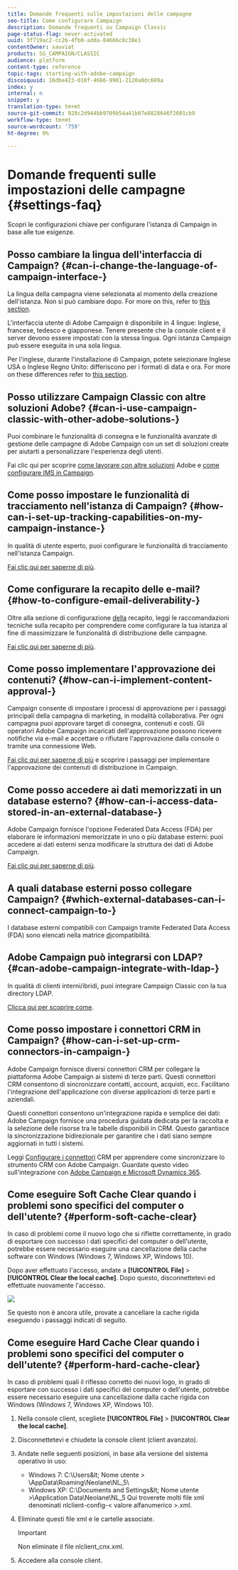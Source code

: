 ```yaml
---
title: Domande frequenti sulle impostazioni delle campagne
seo-title: Come configurare Campaign
description: Domande frequenti su Campaign Classic
page-status-flag: never-activated
uuid: 3f719ac2-cc26-4fb0-adda-84666c8c38e1
contentOwner: sauviat
products: SG_CAMPAIGN/CLASSIC
audience: platform
content-type: reference
topic-tags: starting-with-adobe-campaign
discoiquuid: 16dbe423-018f-4666-9901-2120a8dc609a
index: y
internal: n
snippet: y
translation-type: tm+mt
source-git-commit: 928c2d944bb9709b54a41b07e8828646f2601cb9
workflow-type: tm+mt
source-wordcount: '759'
ht-degree: 0%

---
```



# Domande frequenti sulle impostazioni delle campagne {#settings-faq}

Scopri le configurazioni chiave per configurare l&#39;istanza di Campaign in base alle tue esigenze.

## Posso cambiare la lingua dell&#39;interfaccia di Campaign? {#can-i-change-the-language-of-campaign-interface-}

La lingua della campagna viene selezionata al momento della creazione dell&#39;istanza. Non si può cambiare dopo. For more on this, refer to [this section](../../installation/using/creating-an-instance-and-logging-on.md).

L&#39;interfaccia utente di Adobe Campaign è disponibile in 4 lingue: Inglese, francese, tedesco e giapponese. Tenere presente che la console client e il server devono essere impostati con la stessa lingua. Ogni istanza Campaign può essere eseguita in una sola lingua.

Per l&#39;inglese, durante l&#39;installazione di Campaign, potete selezionare Inglese USA o Inglese Regno Unito: differiscono per i formati di data e ora. For more on these differences refer to [this section](../../platform/using/adobe-campaign-workspace.md#date-and-time).

## Posso utilizzare Campaign Classic con altre soluzioni Adobe? {#can-i-use-campaign-classic-with-other-adobe-solutions-}

Puoi combinare le funzionalità di consegna e le funzionalità avanzate di gestione delle campagne di Adobe Campaign con un set di soluzioni create per aiutarti a personalizzare l&#39;esperienza degli utenti.

Fai clic qui per scoprire [come lavorare con altre soluzioni](../../integrations/using/about-campaign-integrations.md) Adobe e [come configurare IMS in Campaign](../../integrations/using/about-adobe-id.md).

## Come posso impostare le funzionalità di tracciamento nell&#39;istanza di Campaign? {#how-can-i-set-up-tracking-capabilities-on-my-campaign-instance-}

In qualità di utente esperto, puoi configurare le funzionalità di tracciamento nell&#39;istanza Campaign.

[Fai clic qui per saperne di più](../../installation/using/deploying-an-instance.md#tracking-configuration).

## Come configurare la recapito delle e-mail? {#how-to-configure-email-deliverability-}

Oltre alla sezione di configurazione [della](../../delivery/using/about-deliverability.md#configuration) recapito, leggi le raccomandazioni tecniche sulla recapito per comprendere come configurare la tua istanza al fine di massimizzare le funzionalità di distribuzione delle campagne.

[Fai clic qui per saperne di più](../../delivery/using/technical-recommendations.md).

## Come posso implementare l&#39;approvazione dei contenuti? {#how-can-i-implement-content-approval-}

Campaign consente di impostare i processi di approvazione per i passaggi principali della campagna di marketing, in modalità collaborativa. Per ogni campagna puoi approvare target di consegna, contenuti e costi. Gli operatori Adobe Campaign incaricati dell&#39;approvazione possono ricevere notifiche via e-mail e accettare o rifiutare l&#39;approvazione dalla console o tramite una connessione Web.

[Fai clic qui per saperne di più](../../campaign/using/marketing-campaign-approval.md#checking-and-approving-deliveries) e scoprire i passaggi per implementare l&#39;approvazione dei contenuti di distribuzione in Campaign.

## Come posso accedere ai dati memorizzati in un database esterno? {#how-can-i-access-data-stored-in-an-external-database-}

Adobe Campaign fornisce l&#39;opzione Federated Data Access (FDA) per elaborare le informazioni memorizzate in uno o più database esterni: puoi accedere ai dati esterni senza modificare la struttura dei dati di Adobe Campaign.

[Fai clic qui per saperne di più](../../platform/using/connecting-to-database.md).

## A quali database esterni posso collegare Campaign? {#which-external-databases-can-i-connect-campaign-to-}

I database esterni compatibili con Campaign tramite Federated Data Access (FDA) sono elencati nella matrice [di](https://helpx.adobe.com/campaign/kb/compatibility-matrix.html)compatibilità.

## Adobe Campaign può integrarsi con LDAP? {#can-adobe-campaign-integrate-with-ldap-}

In qualità di clienti interni/ibridi, puoi integrare Campaign Classic con la tua directory LDAP.

[Clicca qui per scoprire come](../../installation/using/connecting-through-ldap.md).

## Come posso impostare i connettori CRM in Campaign? {#how-can-i-set-up-crm-connectors-in-campaign-}

Adobe Campaign fornisce diversi connettori CRM per collegare la piattaforma Adobe Campaign ai sistemi di terze parti. Questi connettori CRM consentono di sincronizzare contatti, account, acquisti, ecc. Facilitano l&#39;integrazione dell&#39;applicazione con diverse applicazioni di terze parti e aziendali.

Questi connettori consentono un&#39;integrazione rapida e semplice dei dati: Adobe Campaign fornisce una procedura guidata dedicata per la raccolta e la selezione delle risorse tra le tabelle disponibili in CRM. Questo garantisce la sincronizzazione bidirezionale per garantire che i dati siano sempre aggiornati in tutti i sistemi.

Leggi [Configurare i connettori](../../platform/using/crm-connectors.md) CRM per apprendere come sincronizzare lo strumento CRM con Adobe Campaign. Guardate questo video sull&#39;integrazione con [Adobe Campaign e Microsoft Dynamics 365](https://helpx.adobe.com/campaign/kt/acc/using/acc-integrate-dynamics365-with-acc-feature-video-set-up.html).

## Come eseguire Soft Cache Clear quando i problemi sono specifici del computer o dell&#39;utente? {#perform-soft-cache-clear}

In caso di problemi come il nuovo logo che si riflette correttamente, in grado di esportare con successo i dati specifici del computer o dell&#39;utente, potrebbe essere necessario eseguire una cancellazione della cache software con Windows (Windows 7, Windows XP, Windows 10).

Dopo aver effettuato l&#39;accesso, andate a **[!UICONTROL File]** > **[!UICONTROL Clear the local cache]**. Dopo questo, disconnettetevi ed effettuate nuovamente l&#39;accesso.

![](assets/faq_soft_cache.png)

Se questo non è ancora utile, provate a cancellare la cache rigida eseguendo i passaggi indicati di seguito.

## Come eseguire Hard Cache Clear quando i problemi sono specifici del computer o dell&#39;utente? {#perform-hard-cache-clear}

In caso di problemi quali il riflesso corretto dei nuovi logo, in grado di esportare con successo i dati specifici del computer o dell&#39;utente, potrebbe essere necessario eseguire una cancellazione dalla cache rigida con Windows (Windows 7, Windows XP, Windows 10).

1. Nella console client, scegliete **[!UICONTROL File]** > **[!UICONTROL Clear the local cache]**.

1. Disconnettetevi e chiudete la console client (client avanzato).

1. Andate nelle seguenti posizioni, in base alla versione del sistema operativo in uso:

   * Windows 7: C:\Users\&lt; Nome utente > \AppData\Roaming\Neolane\NL_5\
   * Windows XP: C:\Documents and Settings\&lt; Nome utente >\Application Data\Neolane\NL_5
   Qui troverete molti file xml denominati nlclient-config-&lt; valore alfanumerico >.xml.

1. Eliminate questi file xml e le cartelle associate.

   >[!IMPORTANT]
   >
   >Non eliminate il file nlclient_cnx.xml.

1. Accedere alla console client.